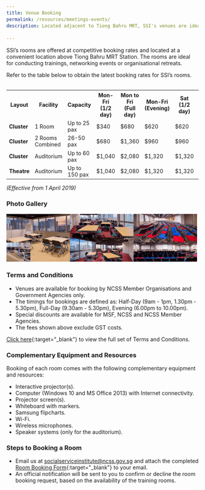 ```yaml
---
title: Venue Booking
permalink: /resources/meetings-events/
description: Located adjacent to Tiong Bahru MRT, SSI's venues are ideal for conducting trainings, networking events or organisational retreats.

---
```


SSI’s rooms are offered at competitive booking rates and located at a convenient location above Tiong Bahru MRT Station. The rooms are ideal for conducting trainings, networking events or organisational retreats.  

Refer to the table below to obtain the latest booking rates for SSI’s rooms.
<br><br>
     
   
<table>
		<tr>
			<th>Layout</th>
			<th>Facility</th>
			<th>Capacity</th>
			<th>Mon-Fri (1/2 day)</th>
			<th>Mon to Fri (Full day)</th>
			<th>Mon-Fri (Evening)</th>
			<th>Sat (1/2 day)</th>
			<th>Sat (Full day)</th>
		</tr>
		<tr>
			<td><strong>Cluster</strong></td>
			<td>1 Room</td>
			<td>Up to 25 pax</td>
			<td>$340</td>
			<td>$680</td>
			<td>$620</td>
			<td>$620</td>
			<td>$960</td>
		</tr>
		<tr>
			<td><strong>Cluster</strong></td>
			<td>2 Rooms Combined</td>
			<td>26-50 pax</td>
			<td>$680</td>
			<td>$1,360</td>
			<td>$960</td>
			<td>$960</td>
			<td>$1,640</td>
		</tr>
		<tr>
			<td><strong>Cluster</strong></td>
			<td>Auditorium</td>
			<td>Up to 60 pax</td>
			<td>$1,040</td>
			<td>$2,080</td>
			<td>$1,320</td>
			<td>$1,320</td>
			<td>$2,360</td>
		</tr>
		<tr>
			<td><strong>Theatre</strong></td>
			<td>Auditorium</td>
			<td>Up to 150 pax</td>
			<td>$1,040</td>
			<td>$2,080</td>
			<td>$1,320</td>
			<td>$1,320</td>
			<td>$2,360</td>
		</tr>
</table>
<em>(Effective from 1 April 2019)</em>

### Photo Gallery 
![Social Service Institute (SSI) Singapore - Events Venue Booking for NCSS Member Organisations and Government Agencies](/images/resources/meetings-events.png)

### Terms and Conditions
- Venues are available for booking by NCSS Member Organisations and Government Agencies only.
- The timings for bookings are defined as: Half-Day (9am - 1pm, 1.30pm - 5.30pm), Full-Day (9.30am - 5.30pm), Evening (6.00pm to 10.00pm).
- Special discounts are available for MSF, NCSS and NCSS Member Agencies.
- The fees shown above exclude GST costs.

[Click here](/images/resources/Terms-and-Conditions-(Revised-2019)-.pdf){:target="_blank"} to view the full set of Terms and Conditions.

### Complementary Equipment and Resources
Booking of each room comes with the following complementary equipment and resources:
- Interactive projector(s).
- Computer (Windows 10 and MS Office 2013) with Internet connectivity.
- Projector screen(s).
- Whiteboard with markers.
- Samsung flipcharts.
- Wi-Fi.
- Wireless microphones.
- Speaker systems (only for the auditorium).

### Steps to Booking a Room
- Email us at [socialserviceinstitute@ncss.gov.sg](mailto:socialserviceinstitute@ncss.gov.sg) and attach the completed [Room Booking Form](/images/resources/Room-Booking-Form-(External-Bookings)-2019-(Final).pdf){:target="_blank"} to your email.
- An official notification will be sent to you to confirm or decline the room booking request, based on the availability of the training rooms.
